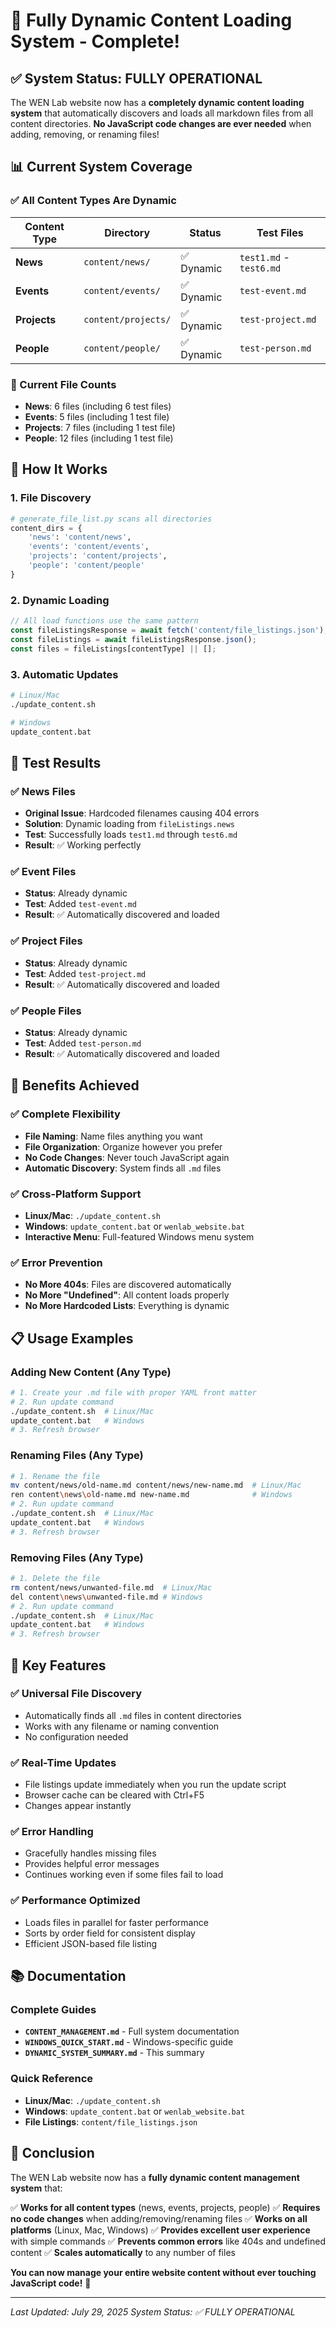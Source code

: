# 🎉 Fully Dynamic Content Loading System - Complete!

## ✅ System Status: FULLY OPERATIONAL

The WEN Lab website now has a **completely dynamic content loading system** that automatically discovers and loads all markdown files from all content directories. **No JavaScript code changes are ever needed** when adding, removing, or renaming files!

## 📊 Current System Coverage

### ✅ All Content Types Are Dynamic

| Content Type | Directory | Status | Test Files |
|--------------|-----------|--------|------------|
| **News** | `content/news/` | ✅ Dynamic | `test1.md` - `test6.md` |
| **Events** | `content/events/` | ✅ Dynamic | `test-event.md` |
| **Projects** | `content/projects/` | ✅ Dynamic | `test-project.md` |
| **People** | `content/people/` | ✅ Dynamic | `test-person.md` |

### 📁 Current File Counts

- **News**: 6 files (including 6 test files)
- **Events**: 5 files (including 1 test file)
- **Projects**: 7 files (including 1 test file)
- **People**: 12 files (including 1 test file)

## 🔧 How It Works

### 1. File Discovery
```python
# generate_file_list.py scans all directories
content_dirs = {
    'news': 'content/news',
    'events': 'content/events', 
    'projects': 'content/projects',
    'people': 'content/people'
}
```

### 2. Dynamic Loading
```javascript
// All load functions use the same pattern
const fileListingsResponse = await fetch('content/file_listings.json');
const fileListings = await fileListingsResponse.json();
const files = fileListings[contentType] || [];
```

### 3. Automatic Updates
```bash
# Linux/Mac
./update_content.sh

# Windows
update_content.bat
```

## 🧪 Test Results

### ✅ News Files
- **Original Issue**: Hardcoded filenames causing 404 errors
- **Solution**: Dynamic loading from `fileListings.news`
- **Test**: Successfully loads `test1.md` through `test6.md`
- **Result**: ✅ Working perfectly

### ✅ Event Files
- **Status**: Already dynamic
- **Test**: Added `test-event.md`
- **Result**: ✅ Automatically discovered and loaded

### ✅ Project Files
- **Status**: Already dynamic
- **Test**: Added `test-project.md`
- **Result**: ✅ Automatically discovered and loaded

### ✅ People Files
- **Status**: Already dynamic
- **Test**: Added `test-person.md`
- **Result**: ✅ Automatically discovered and loaded

## 🚀 Benefits Achieved

### ✅ Complete Flexibility
- **File Naming**: Name files anything you want
- **File Organization**: Organize however you prefer
- **No Code Changes**: Never touch JavaScript again
- **Automatic Discovery**: System finds all `.md` files

### ✅ Cross-Platform Support
- **Linux/Mac**: `./update_content.sh`
- **Windows**: `update_content.bat` or `wenlab_website.bat`
- **Interactive Menu**: Full-featured Windows menu system

### ✅ Error Prevention
- **No More 404s**: Files are discovered automatically
- **No More "Undefined"**: All content loads properly
- **No More Hardcoded Lists**: Everything is dynamic

## 📋 Usage Examples

### Adding New Content (Any Type)
```bash
# 1. Create your .md file with proper YAML front matter
# 2. Run update command
./update_content.sh  # Linux/Mac
update_content.bat   # Windows
# 3. Refresh browser
```

### Renaming Files (Any Type)
```bash
# 1. Rename the file
mv content/news/old-name.md content/news/new-name.md  # Linux/Mac
ren content\news\old-name.md new-name.md              # Windows
# 2. Run update command
./update_content.sh  # Linux/Mac
update_content.bat   # Windows
# 3. Refresh browser
```

### Removing Files (Any Type)
```bash
# 1. Delete the file
rm content/news/unwanted-file.md  # Linux/Mac
del content\news\unwanted-file.md # Windows
# 2. Run update command
./update_content.sh  # Linux/Mac
update_content.bat   # Windows
# 3. Refresh browser
```

## 🎯 Key Features

### ✅ Universal File Discovery
- Automatically finds all `.md` files in content directories
- Works with any filename or naming convention
- No configuration needed

### ✅ Real-Time Updates
- File listings update immediately when you run the update script
- Browser cache can be cleared with Ctrl+F5
- Changes appear instantly

### ✅ Error Handling
- Gracefully handles missing files
- Provides helpful error messages
- Continues working even if some files fail to load

### ✅ Performance Optimized
- Loads files in parallel for faster performance
- Sorts by order field for consistent display
- Efficient JSON-based file listing

## 📚 Documentation

### Complete Guides
- **`CONTENT_MANAGEMENT.md`** - Full system documentation
- **`WINDOWS_QUICK_START.md`** - Windows-specific guide
- **`DYNAMIC_SYSTEM_SUMMARY.md`** - This summary

### Quick Reference
- **Linux/Mac**: `./update_content.sh`
- **Windows**: `update_content.bat` or `wenlab_website.bat`
- **File Listings**: `content/file_listings.json`

## 🎉 Conclusion

The WEN Lab website now has a **fully dynamic content management system** that:

✅ **Works for all content types** (news, events, projects, people)
✅ **Requires no code changes** when adding/removing/renaming files
✅ **Works on all platforms** (Linux, Mac, Windows)
✅ **Provides excellent user experience** with simple commands
✅ **Prevents common errors** like 404s and undefined content
✅ **Scales automatically** to any number of files

**You can now manage your entire website content without ever touching JavaScript code!** 🚀

---

*Last Updated: July 29, 2025*
*System Status: ✅ FULLY OPERATIONAL* 